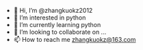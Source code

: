 - 👋 Hi, I’m @zhangkuokz2012
- 👀 I’m interested in python
- 🌱 I’m currently learning python
- 💞️ I’m looking to collaborate on ...
- 📫 How to reach me zhangkuokz@163.com

<!---
zhangkuokz2012/zhangkuokz2012 is a ✨ special ✨ repository because its `README.md` (this file) appears on your GitHub profile.
You can click the Preview link to take a look at your changes.
--->
